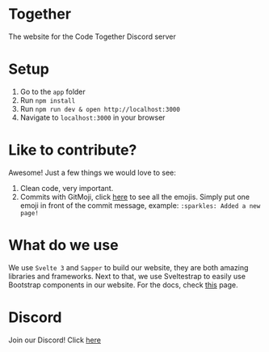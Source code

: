 # Together
The website for the Code Together Discord server


# Setup
1. Go to the `app` folder
2. Run `npm install`
3. Run `npm run dev & open http://localhost:3000`
4. Navigate to `localhost:3000` in your browser


# Like to contribute?
Awesome! Just a few things we would love to see:
1. Clean code, very important.
2. Commits with GitMoji, click [here](https://gitmoji.carloscuesta.me/) to see all the emojis. Simply put one emoji in front of the commit message, example: `:sparkles: Added a new page!`

# What do we use
We use `Svelte 3` and `Sapper` to build our website, they are both amazing libraries and frameworks.
Next to that, we use Sveltestrap to easily use Bootstrap components in our website. For the docs, check [this](https://bestguy.github.io/sveltestrap/) page.


# Discord
Join our Discord! Click [here](https://discordapp.com/invite/HPK3hB6)
